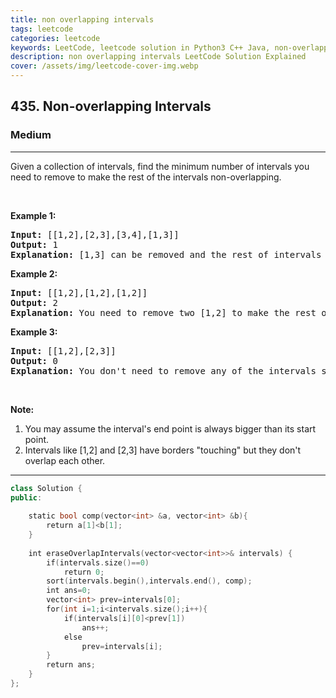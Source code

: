 ```yaml
---
title: non overlapping intervals
tags: leetcode
categories: leetcode
keywords: LeetCode, leetcode solution in Python3 C++ Java, non-overlapping-intervals solution
description: non overlapping intervals LeetCode Solution Explained
cover: /assets/img/leetcode-cover-img.webp
---
```



<h2>435. Non-overlapping Intervals</h2><h3>Medium</h3><hr><div><p>Given a collection of intervals, find the minimum number of intervals you need to remove to make the rest of the intervals non-overlapping.</p>

<ol>
</ol>

<p>&nbsp;</p>

<p><b>Example 1:</b></p>

<pre><b>Input:</b> [[1,2],[2,3],[3,4],[1,3]]
<b>Output:</b> 1
<b>Explanation:</b> [1,3] can be removed and the rest of intervals are non-overlapping.
</pre>

<p><b>Example 2:</b></p>

<pre><b>Input:</b> [[1,2],[1,2],[1,2]]
<b>Output:</b> 2
<b>Explanation:</b> You need to remove two [1,2] to make the rest of intervals non-overlapping.
</pre>

<p><b>Example 3:</b></p>

<pre><b>Input:</b> [[1,2],[2,3]]
<b>Output:</b> 0
<b>Explanation:</b> You don't need to remove any of the intervals since they're already non-overlapping.
</pre>

<p>&nbsp;</p>

<p><b>Note:</b></p>

<ol>
	<li>You may assume the interval's end point is always bigger than its start point.</li>
	<li>Intervals like [1,2] and [2,3] have borders "touching" but they don't overlap each other.</li>
</ol>
</div>

---




```cpp
class Solution {
public:
  
    static bool comp(vector<int> &a, vector<int> &b){
        return a[1]<b[1];
    }
    
    int eraseOverlapIntervals(vector<vector<int>>& intervals) {
        if(intervals.size()==0)
            return 0;
        sort(intervals.begin(),intervals.end(), comp);
        int ans=0;
        vector<int> prev=intervals[0];
        for(int i=1;i<intervals.size();i++){
            if(intervals[i][0]<prev[1])
                ans++;
            else
                prev=intervals[i];
        }
        return ans;
    }
};

```
